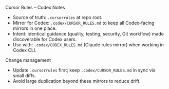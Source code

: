 Cursor Rules – Codex Notes

- Source of truth: `.cursorrules` at repo root.
- Mirror for Codex: `.codex/CURSOR_RULES.md` to keep all Codex-facing mirrors in one place.
- Intent: identical guidance (quality, testing, security, Git workflow) made discoverable for Codex users.
- Use with: `.codex/CODEX_RULES.md` (Claude rules mirror) when working in Codex CLI.

Change management
- Update `.cursorrules` first; keep `.codex/CURSOR_RULES.md` in sync via small diffs.
- Avoid large duplication beyond these mirrors to reduce drift.

